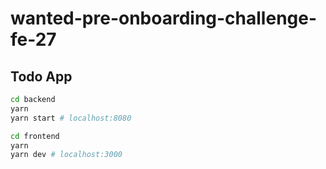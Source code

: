 # wanted-pre-onboarding-challenge-fe-27

## Todo App

```bash
cd backend
yarn
yarn start # localhost:8080

cd frontend
yarn
yarn dev # localhost:3000
```
